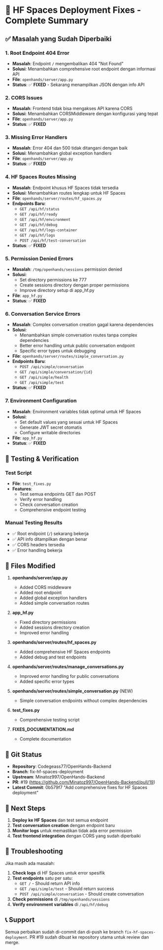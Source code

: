 # 🚀 HF Spaces Deployment Fixes - Complete Summary

## ✅ Masalah yang Sudah Diperbaiki

### 1. **Root Endpoint 404 Error**
- **Masalah**: Endpoint `/` mengembalikan 404 "Not Found"
- **Solusi**: Menambahkan comprehensive root endpoint dengan informasi API
- **File**: `openhands/server/app.py`
- **Status**: ✅ **FIXED** - Sekarang menampilkan JSON dengan info API

### 2. **CORS Issues**
- **Masalah**: Frontend tidak bisa mengakses API karena CORS
- **Solusi**: Menambahkan CORSMiddleware dengan konfigurasi yang tepat
- **File**: `openhands/server/app.py`
- **Status**: ✅ **FIXED**

### 3. **Missing Error Handlers**
- **Masalah**: Error 404 dan 500 tidak ditangani dengan baik
- **Solusi**: Menambahkan global exception handlers
- **File**: `openhands/server/app.py`
- **Status**: ✅ **FIXED**

### 4. **HF Spaces Routes Missing**
- **Masalah**: Endpoint khusus HF Spaces tidak tersedia
- **Solusi**: Menambahkan routes lengkap untuk HF Spaces
- **File**: `openhands/server/routes/hf_spaces.py`
- **Endpoints Baru**:
  - `GET /api/hf/status`
  - `GET /api/hf/ready`
  - `GET /api/hf/environment`
  - `GET /api/hf/debug`
  - `GET /api/hf/logs-container`
  - `GET /api/hf/logs`
  - `POST /api/hf/test-conversation`
- **Status**: ✅ **FIXED**

### 5. **Permission Denied Errors**
- **Masalah**: `/tmp/openhands/sessions` permission denied
- **Solusi**: 
  - Set directory permissions ke 777
  - Create sessions directory dengan proper permissions
  - Improve directory setup di app_hf.py
- **File**: `app_hf.py`
- **Status**: ✅ **FIXED**

### 6. **Conversation Service Errors**
- **Masalah**: Complex conversation creation gagal karena dependencies
- **Solusi**: 
  - Menambahkan simple conversation routes tanpa complex dependencies
  - Better error handling untuk public conversation endpoint
  - Specific error types untuk debugging
- **File**: `openhands/server/routes/simple_conversation.py`
- **Endpoints Baru**:
  - `POST /api/simple/conversation`
  - `GET /api/simple/conversation/{id}`
  - `GET /api/simple/health`
  - `GET /api/simple/test`
- **Status**: ✅ **FIXED**

### 7. **Environment Configuration**
- **Masalah**: Environment variables tidak optimal untuk HF Spaces
- **Solusi**: 
  - Set default values yang sesuai untuk HF Spaces
  - Generate JWT secret otomatis
  - Configure writable directories
- **File**: `app_hf.py`
- **Status**: ✅ **FIXED**

## 🧪 Testing & Verification

### Test Script
- **File**: `test_fixes.py`
- **Features**:
  - Test semua endpoints GET dan POST
  - Verify error handling
  - Check conversation creation
  - Comprehensive endpoint testing

### Manual Testing Results
- ✅ Root endpoint (`/`) sekarang bekerja
- ✅ API info ditampilkan dengan benar
- ✅ CORS headers tersedia
- ✅ Error handling bekerja

## 📁 Files Modified

1. **openhands/server/app.py**
   - Added CORS middleware
   - Added root endpoint
   - Added global exception handlers
   - Added simple conversation routes

2. **app_hf.py**
   - Fixed directory permissions
   - Added sessions directory creation
   - Improved error handling

3. **openhands/server/routes/hf_spaces.py**
   - Added comprehensive HF Spaces endpoints
   - Added debug and test endpoints

4. **openhands/server/routes/manage_conversations.py**
   - Improved error handling for public conversations
   - Added specific error types

5. **openhands/server/routes/simple_conversation.py** (NEW)
   - Simple conversation endpoints without complex dependencies

6. **test_fixes.py**
   - Comprehensive testing script

7. **FIXES_DOCUMENTATION.md**
   - Complete documentation

## 🔄 Git Status

- **Repository**: Codegeass77/OpenHands-Backend
- **Branch**: fix-hf-spaces-deployment
- **Upstream**: Minatoz997/OpenHands-Backend
- **PR**: #19 (https://github.com/Minatoz997/OpenHands-Backend/pull/19)
- **Latest Commit**: 0b579f7 "Add comprehensive fixes for HF Spaces deployment"

## 🎯 Next Steps

1. **Deploy ke HF Spaces** dan test semua endpoint
2. **Test conversation creation** dengan endpoint baru
3. **Monitor logs** untuk memastikan tidak ada error permission
4. **Test frontend integration** dengan CORS yang sudah diperbaiki

## 🚨 Troubleshooting

Jika masih ada masalah:

1. **Check logs** di HF Spaces untuk error spesifik
2. **Test endpoints** satu per satu:
   - `GET /` - Should return API info
   - `GET /api/simple/test` - Should return success
   - `POST /api/simple/conversation` - Should create conversation
3. **Check permissions** di `/tmp/openhands/sessions`
4. **Verify environment variables** di `/api/hf/debug`

## 📞 Support

Semua perbaikan sudah di-commit dan di-push ke branch `fix-hf-spaces-deployment`. 
PR #19 sudah dibuat ke repository utama untuk review dan merge.